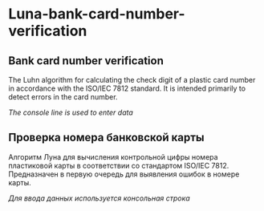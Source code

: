 # Luna-bank-card-number-verification
## Вank card number verification
The Luhn algorithm for calculating the check digit of a plastic card number in accordance with the ISO/IEC 7812 standard. It is intended primarily to detect errors in the card number.

_The console line is used to enter data_
## Проверка номера банковской карты
Алгоритм Луна для вычисления контрольной цифры номера пластиковой карты в соответствии со стандартом ISO/IEC 7812. Предназначен в первую очередь для выявления ошибок в номере карты.

_Для ввода данных используется консольная строка_

